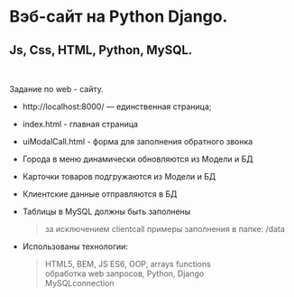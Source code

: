 # Вэб-сайт на Python Django. 
## Js, Css, HTML, Python, MySQL.

<br>

Задание по web - сайту.
* http://localhost:8000/ — единственная страница;

* index.html - главная страница

* uiModalCall.html - форма для заполнения обратного звонка

* Города в меню динамически обновляются из Модели и БД

* Карточки товаров подгружаются из Модели и БД

* Клиентские данные отправляются в БД

* Таблицы в MySQL должны быть заполнены
    > за исключением clientcall
    > примеры заполнения в папке: /data

* Использованы технологии:
    > HTML5, BEM, JS ES6, OOP, arrays functions<br>
    > обработка web запросов, Python, Django<br>
    > MySQLconnection
    




    


